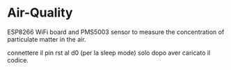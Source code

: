 # Air-Quality
ESP8266 WiFi board and PMS5003 sensor to measure the concentration of particulate matter in the air. 


connettere il pin rst al d0 (per la sleep mode) solo dopo aver caricato il codice.

